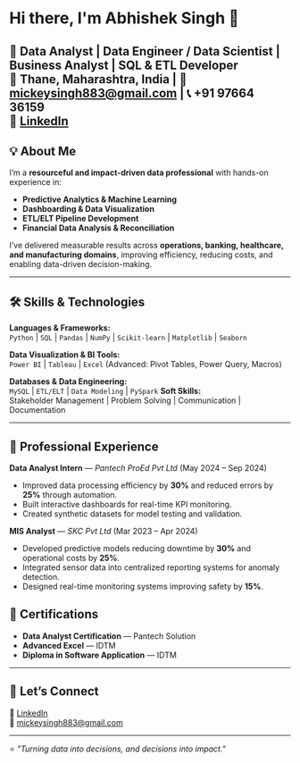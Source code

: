 # Hi there, I'm Abhishek Singh 👋

🚀 **Data Analyst | Data Engineer / Data Scientist | Business Analyst | SQL & ETL Developer**  
📍 Thane, Maharashtra, India | 📧 mickeysingh883@gmail.com | 📞 +91 97664 36159  
🔗 [LinkedIn](https://linkedin.com/in/abhishek-singh-44a4391a0)
---

## 💡 About Me
I’m a **resourceful and impact-driven data professional** with hands-on experience in:
- **Predictive Analytics & Machine Learning**
- **Dashboarding & Data Visualization**
- **ETL/ELT Pipeline Development**
- **Financial Data Analysis & Reconciliation**

I’ve delivered measurable results across **operations, banking, healthcare, and manufacturing domains**, improving efficiency, reducing costs, and enabling data-driven decision-making.

---

## 🛠️ Skills & Technologies

**Languages & Frameworks:**  
`Python` | `SQL` | `Pandas` | `NumPy` | `Scikit-learn` | `Matplotlib` | `Seaborn`

**Data Visualization & BI Tools:**  
`Power BI` | `Tableau` | `Excel` (Advanced: Pivot Tables, Power Query, Macros)

**Databases & Data Engineering:**  
`MySQL` | `ETL/ELT` | `Data Modeling` | `PySpark`
**Soft Skills:**  
Stakeholder Management | Problem Solving | Communication | Documentation

---

## 💼 Professional Experience

**Data Analyst Intern** — *Pantech ProEd Pvt Ltd* (May 2024 – Sep 2024)  
- Improved data processing efficiency by **30%** and reduced errors by **25%** through automation.  
- Built interactive dashboards for real-time KPI monitoring.  
- Created synthetic datasets for model testing and validation.

**MIS Analyst** — *SKC Pvt Ltd* (Mar 2023 – Apr 2024)  
- Developed predictive models reducing downtime by **30%** and operational costs by **25%**.  
- Integrated sensor data into centralized reporting systems for anomaly detection.  
- Designed real-time monitoring systems improving safety by **15%**.

## 📜 Certifications
- **Data Analyst Certification** — Pantech Solution  
- **Advanced Excel** — IDTM  
- **Diploma in Software Application** — IDTM  
---

## 🤝 Let’s Connect
💼 [LinkedIn](https://linkedin.com/in/abhishek-singh-44a4391a0)  
📧 mickeysingh883@gmail.com

---
⭐ *"Turning data into decisions, and decisions into impact."*
